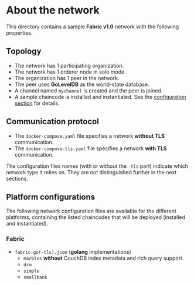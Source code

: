 # About the network

This directory contains a sample __Fabric v1.0__ network with the following properties.

## Topology
* The network has 1 participating organization.
* The network has 1 orderer node in solo mode.
* The organization has 1 peer in the network.
* The peer uses __GoLevelDB__ as the world-state database.
* A channel named `mychannel` is created and the peer is joined.
* A sample chaincode is installed and instantiated. See the [configuration section](#platform-configurations) for details.

## Communication protocol
* The `docker-compose.yaml` file specifies a network __without TLS__ communication.
* The `docker-compose-tls.yaml` file specifies a network __with TLS__ communication.

The configuration files names (with or without the `-tls` part) indicate which network type it relies on. They are not distinguished further in the next sections.

## Platform configurations

The following network configuration files are available for the different platforms, containing the listed chaincodes that will be deployed (installed and instantiated).

### Fabric
* `fabric-go(-tls).json` (__golang__ implementations) 
  * `marbles` __without__ CouchDB index metadata and rich query support.
  * `drm`
  * `simple`
  * `smallbank`